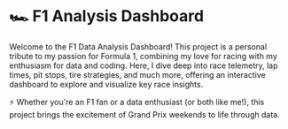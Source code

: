 # 🏎️ F1 Analysis Dashboard 

Welcome to the F1 Data Analysis Dashboard!
This project is a personal tribute to my passion for Formula 1, combining my love for racing with my enthusiasm for data and coding.
Here, I dive deep into race telemetry, lap times, pit stops, tire strategies, and much more, offering an interactive dashboard to explore and visualize key race insights.

⚡ Whether you're an F1 fan or a data enthusiast (or both like me!), this project brings the excitement of Grand Prix weekends to life through data.
